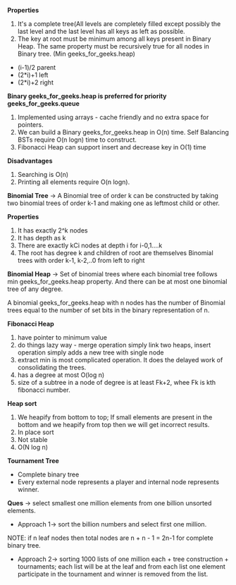 **Properties**
1. It's a complete tree(All levels are completely filled except possibly the last level and the last level has all keys 
as left as possible.
2. The key at root must be minimum among all keys present in Binary Heap. The same property must be recursively true for
all nodes in Binary tree. (Min geeks_for_geeks.heap)


* (i-1)/2 parent
* (2*i)+1 left
* (2*i)+2 right

**Binary geeks_for_geeks.heap is preferred for priority geeks_for_geeks.queue**
1. Implemented using arrays - cache friendly and no extra space for pointers.
2. We can build a Binary geeks_for_geeks.heap in O(n) time. Self Balancing BSTs require O(n logn) time to construct.
3. Fibonacci Heap can support insert and decrease key in O(1) time

**Disadvantages**
1. Searching is O(n)
2. Printing all elements require O(n logn).


**Binomial Tree** -> A Binomial tree of order k can be constructed by taking two binomial trees of order k-1 and making 
one as leftmost child or other.

**Properties**
1. It has exactly 2^k nodes
2. It has depth as k
3. There are exactly kCi nodes at depth i for i-0,1....k
4. The root has degree k and children of root are themselves Binomial trees with order k-1, k-2,..0 from left to right

**Binomial Heap** -> Set of binomial trees where each binomial tree follows min geeks_for_geeks.heap property. And there can be at most 
one binomial tree of any degree.

A binomial geeks_for_geeks.heap with n nodes has the number of Binomial trees equal to the number of set bits in the binary representation 
of n.

**Fibonacci Heap**
1. have pointer to minimum value
2. do things lazy way - merge operation simply link two heaps, insert operation simply adds a new tree with single node
3. extract min is most complicated operation. It does the delayed work of consolidating the trees.
4. has a degree at most O(log n)
5. size of a subtree in a node of degree is at least Fk+2, whee Fk is kth fibonacci number.

**Heap sort**
1. We heapify from bottom to top; If small elements are present in the bottom and we heapify from top then we will get
incorrect results.
2. In place sort
3. Not stable
4. O(N log n)

**Tournament Tree**
* Complete binary tree
* Every external node represents a player and internal node represents winner.

**Ques** -> select smallest one million elements from one billion unsorted elements.

* Approach 1-> sort the billion numbers and select first one million.

NOTE: if n leaf nodes then total nodes are n + n - 1 = 2n-1 for complete binary tree.

* Approach 2-> sorting 1000 lists of one million each + tree construction + tournaments; each list will be at the leaf and
from each list one element participate in the tournament and winner is removed from the list.